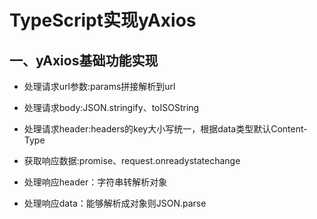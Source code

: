 # TypeScript实现yAxios


## 一、yAxios基础功能实现

- 处理请求url参数:params拼接解析到url

- 处理请求body:JSON.stringify、toISOString

- 处理请求header:headers的key大小写统一，根据data类型默认Content-Type

- 获取响应数据:promise、request.onreadystatechange

- 处理响应header：字符串转解析对象

- 处理响应data：能够解析成对象则JSON.parse

